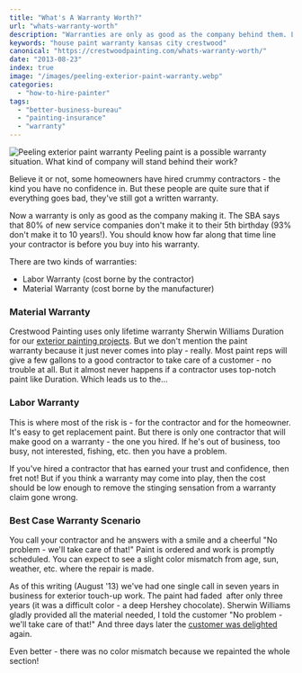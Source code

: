 ```yaml
---
title: "What's A Warranty Worth?"
url: "whats-warranty-worth"
description: "Warranties are only as good as the company behind them. Learn what can go wrong when the wrong company is chosen."
keywords: "house paint warranty kansas city crestwood"
canonical: "https://crestwoodpainting.com/whats-warranty-worth/"
date: "2013-08-23"
index: true
image: "/images/peeling-exterior-paint-warranty.webp"
categories:
  - "how-to-hire-painter"
tags:
  - "better-business-bureau"
  - "painting-insurance"
  - "warranty"
---
```

![Peeling exterior paint warranty](/images/peeling-exterior-paint-warranty.webp) Peeling paint is a possible warranty situation. What kind of company will stand behind their work?

Believe it or not, some homeowners have hired crummy contractors - the kind you have no confidence in. But these people are quite sure that if everything goes bad, they've still got a written warranty.

Now a warranty is only as good as the company making it. The SBA says that 80% of new service companies don't make it to their 5th birthday (93% don't make it to 10 years!). You should know how far along that time line your contractor is before you buy into his warranty.

There are two kinds of warranties:

- Labor Warranty (cost borne by the contractor)
- Material Warranty (cost borne by the manufacturer)

### Material Warranty

Crestwood Painting uses only lifetime warranty Sherwin Williams Duration for our [exterior painting projects](/exterior-painting-cost/). But we don't mention the paint warranty because it just never comes into play - really. Most paint reps will give a few gallons to a good contractor to take care of a customer - no trouble at all. But it almost never happens if a contractor uses top-notch paint like Duration. Which leads us to the...

### Labor Warranty

This is where most of the risk is - for the contractor and for the homeowner. It's easy to get replacement paint. But there is only one contractor that will make good on a warranty - the one you hired. If he's out of business, too busy, not interested, fishing, etc. then you have a problem.

If you've hired a contractor that has earned your trust and confidence, then fret not! But if you think a warranty may come into play, then the cost should be low enough to remove the stinging sensation from a warranty claim gone wrong.

### Best Case Warranty Scenario

You call your contractor and he answers with a smile and a cheerful "No problem - we'll take care of that!" Paint is ordered and work is promptly scheduled. You can expect to see a slight color mismatch from age, sun, weather, etc. where the repair is made.

As of this writing (August '13) we've had one single call in seven years in business for exterior touch-up work. The paint had faded  after only three years (it was a difficult color - a deep Hershey chocolate). Sherwin Williams gladly provided all the material needed, I told the customer "No problem - we'll take care of that!" And three days later the [customer was delighted](/reviews/) again.

Even better - there was no color mismatch because we repainted the whole section!
